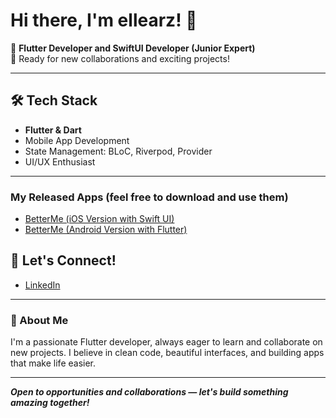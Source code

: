 # Hi there, I'm ellearz! 👋

🚀 **Flutter Developer and SwiftUI Developer (Junior Expert)**  
🌱 Ready for new collaborations and exciting projects!

---

## 🛠️ Tech Stack
- **Flutter & Dart**
- Mobile App Development
- State Management: BLoC, Riverpod, Provider
- UI/UX Enthusiast

---
### My Released Apps (feel free to download and use them)
- [BetterMe (iOS Version with Swift UI)](https://apps.apple.com/de/app/better-me-world/id6741191238?l=en-GB)
- [BetterMe (Android Version with Flutter)](https://play.google.com/store/apps/details?id=com.lufy.betterme)


## 🤝 Let's Connect!

- [LinkedIn](https://www.linkedin.com/in/elnuraarzybaeva/)


<!-- Add your social links below! Example:
- [LinkedIn](https://www.linkedin.com/in/yourprofile)
- [Twitter/X](https://twitter.com/yourprofile)
- [Portfolio](https://yourportfolio.com)
-->

---

### 💬 About Me

I'm a passionate Flutter developer, always eager to learn and collaborate on new projects. I believe in clean code, beautiful interfaces, and building apps that make life easier.

---

_**Open to opportunities and collaborations — let's build something amazing together!**_

